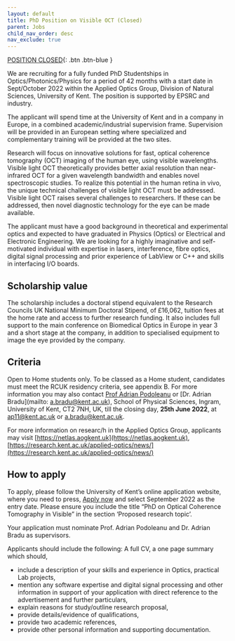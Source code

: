 ```yaml
---
layout: default
title: PhD Position on Visible OCT (Closed)
parent: Jobs
child_nav_order: desc
nav_exclude: true
---
```


[POSITION CLOSED](https://www.kent.ac.uk/courses/postgraduate/212/physics){: .btn .btn-blue }

We are recruiting for a fully funded PhD Studentships in Optics/Photonics/Physics for a period of 42 months with a start date in Sept/October 2022 within the Applied Optics Group, Division of Natural Sciences, University of Kent. The position is supported by EPSRC and industry.

The applicant will spend time at the University of Kent and in a company in Europe, in a combined academic/industrial supervision frame. Supervision will be provided in an European setting where specialized and complementary training will be provided at the two sites.

Research will focus on innovative solutions for fast, optical coherence tomography (OCT) imaging of the human eye, using visible wavelengths.
Visible light OCT theoretically provides better axial resolution than near-infrared OCT for a given wavelength bandwidth and enables novel spectroscopic studies. To realize this potential in the human retina in vivo, the unique technical challenges of visible light OCT must be
addressed. Visible light OCT raises several challenges to researchers. If these can be addressed, then novel diagnostic technology for the eye can be made available.

The applicant must have a good background in theoretical and experimental optics and expected to have graduated in Physics (Optics) or Electrical and Electronic Engineering. We are looking for a highly imaginative and self-motivated individual with expertise in lasers, interference, fibre optics, digital signal processing and prior experience of LabView or C++
and skills in interfacing I/O boards.

## Scholarship value
The scholarship includes a doctoral stipend equivalent to the Research Councils UK National Minimum Doctoral Stipend, of £16,062, tuition fees at the home rate and access to further research funding. It also includes full support to the main conference on Biomedical Optics in Europe in year 3 and a short stage at the company, in addition to specialised equipment to image the eye provided by the company.

## Criteria
Open to Home students only. To be classed as a Home student, candidates must meet the RCUK residency criteria, see appendix B.
For more information you may also contact [Prof Adrian Podoleanu](mailto:ap11@kent.ac.uk) or [Dr. Adrian Bradu](mailto: a.bradu@kent.ac.uk), School of Physical Sciences, Ingram, University of Kent, CT2 7NH, UK, till the closing day, **25th June 2022**, at ap11@kent.ac.uk or a.bradu@kent.ac.uk.

For more information on researc/h in the Applied Optics Group, applicants may visit
[https://netlas.aogkent.uk](https://netlas.aogkent.uk), [https://research.kent.ac.uk/applied-optics/news/](https://research.kent.ac.uk/applied-optics/news/)

## How to apply
To apply, please follow the University of Kent’s online application website, where you need to press, [Apply now](https://www.kent.ac.uk/courses/postgraduate/212/physics) and select September 2022 as the entry date. Please ensure you include the title “PhD on Optical Coherence Tomography in Visible” in the section ‘Proposed research topic’.

Your application must nominate Prof. Adrian Podoleanu and Dr. Adrian Bradu as supervisors.

Applicants should include the following: A full CV, a one page summary which should,
-  include a description of your skills and experience in Optics, practical Lab projects, 
-  mention any software expertise and digital signal processing and other information in support of your application with direct reference to the advertisement and further particulars, 
-  explain reasons for study/outline research proposal, 
-  provide details/evidence of qualifications, 
-  provide two academic references, 
-  provide other personal information and supporting documentation.
